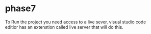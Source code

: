 # phase7

To Run the project you need access to a live sever, visual studio code editior has an extenstion called live server that will do this.

